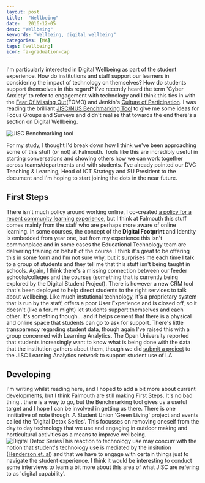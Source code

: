 ```yaml
---
layout: post
title:  "Wellbeing"
date:   2016-12-05
desc: "Wellbeing"
keywords: "Wellbeing, digital wellbeing"
categories: [MA]
tags: [wellbeing]
icon: fa-graduation-cap
---
```

I'm particularly interested in Digital Wellbeing as part of the student experience. How do institutions and staff support our learners in considering the impact of technology on themselves? How do students support themselves in this regard? I've recently heard the term 'Cyber Anxiety' to refer to engagement with technology and I think this ties in with the [Fear Of Missing Out](http://www.huffingtonpost.com/news/fear-of-missing-out/)(FOMO) and Jenkin's [Culture of Participation](https://www.youtube.com/watch?v=HYbSD_GdkjU). I was reading the brilliant [JISC/NUS Benchmarking Tool](http://repository.jisc.ac.uk/6140/1/Jisc_NUS_student_experience_benchmarking_tool.pdf) to give me some ideas for Focus Groups and Surveys and didn't realise that towards the end there's a section on Digital Wellbeing.

![JISC Benchmarking tool](http://image.slidesharecdn.com/slidesforucl-150613220309-lva1-app6891/95/jisc-benchmarking-students-digital-experience-helen-beetham-8-638.jpg?cb=1434241373)

For my study, I thought I'd break down how I think we've been approaching some of this stuff (or not) at Falmouth. Tools like this are incredibly useful in starting conversations and showing others how we can work together across teams/departments and with students. I've already pointed our DVC Teaching & Learning, Head of ICT Strategy and SU President to the document and I'm hoping to start joining the dots in the near future.

First Steps
-----------

There isn't much policy around working online, I co-created [a policy for a recent community learning experience](http://uotv.tumblr.com/post/102879103062/university-of-the-village-code-of-conduct), but I think at Falmouth this stuff comes mainly from the staff who are perhaps more aware of online learning. In some courses, the concept of the **Digital Footprint** and Identity is embedded from year one, but from my experience this isn't commonplace and in some cases the Educational Technology team are delivering training on behalf of the course. I think it's great to be offering this in some form and I'm not sure why, but it surprises me each time I talk to a group of students and they tell me that this stuff isn't being taught in schools. Again, I think there's a missing connection between our feeder schools/colleges and the courses (something that is currently being explored by the Digital Student Project). There is however a new CRM tool that's been deployed to help direct students to the right services to talk about wellbeing. Like much instutional technology, it's a proprietary system that is run by the staff, offers a poor User Experience and is closed off, so it doesn't (like a forum might) let students support themselves and each other. It's something though... and it helps cement that there is a physical and online space that students can go to ask for support. There's little transparency regarding student data, though again I've raised this with a group concerned with Learning Analytics. The Open University reported that students increasingly want to know what is being done with the data that the institution gathers about them, though we did [submit a project](http://notes.mrkn.us/blog/wellbeing) to the JISC Learning Analytics network to support student use of LA

Developing
----------

I'm writing whilst reading here, and I hoped to add a bit more about current developments, but I think Falmouth are still making First Steps. It's no bad thing.. there is a way to go, but the Benchmarking tool gives us a useful target and I hope I can be involved in getting us there. There is one innitiative of note though. A Student Union 'Green Living' project and events called the 'Digital Detox Series'. This focusses on removing oneself from the day to day technology that we use and engaging in outdoor making and horticultural activities as a means to improve wellbeing.![Digital Detox Series](http://www.fxu.org.uk/pageassets/greenliving/best-of-FXU-GLP-Facebook_RGB.jpg)This reaction to technology use may concurr with the notion that student's technology use is mediated by the insitution ([Henderson et. al](student-perceptions-od-what-works-in-edtech/)) and that we have to engage with certain things just to navigate the student experience. I think it would be interesting to conduct some interviews to learn a bit more about this area of what JISC are refering to as 'digital capability'.
